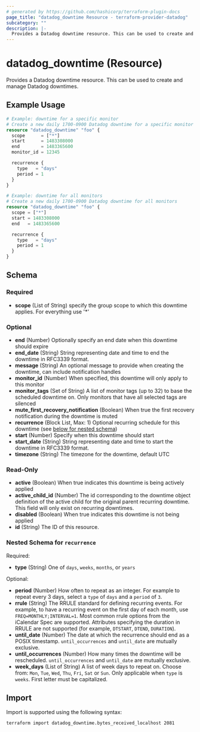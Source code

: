 ```yaml
---
# generated by https://github.com/hashicorp/terraform-plugin-docs
page_title: "datadog_downtime Resource - terraform-provider-datadog"
subcategory: ""
description: |-
  Provides a Datadog downtime resource. This can be used to create and manage Datadog downtimes.
---
```


# datadog_downtime (Resource)

Provides a Datadog downtime resource. This can be used to create and manage Datadog downtimes.

## Example Usage

```terraform
# Example: downtime for a specific monitor
# Create a new daily 1700-0900 Datadog downtime for a specific monitor id
resource "datadog_downtime" "foo" {
  scope      = ["*"]
  start      = 1483308000
  end        = 1483365600
  monitor_id = 12345

  recurrence {
    type   = "days"
    period = 1
  }
}

# Example: downtime for all monitors
# Create a new daily 1700-0900 Datadog downtime for all monitors
resource "datadog_downtime" "foo" {
  scope = ["*"]
  start = 1483308000
  end   = 1483365600

  recurrence {
    type   = "days"
    period = 1
  }
}
```

<!-- schema generated by tfplugindocs -->
## Schema

### Required

- **scope** (List of String) specify the group scope to which this downtime applies. For everything use '*'

### Optional

- **end** (Number) Optionally specify an end date when this downtime should expire
- **end_date** (String) String representing date and time to end the downtime in RFC3339 format.
- **message** (String) An optional message to provide when creating the downtime, can include notification handles
- **monitor_id** (Number) When specified, this downtime will only apply to this monitor
- **monitor_tags** (Set of String) A list of monitor tags (up to 32) to base the scheduled downtime on. Only monitors that have all selected tags are silenced
- **mute_first_recovery_notification** (Boolean) When true the first recovery notification during the downtime is muted
- **recurrence** (Block List, Max: 1) Optional recurring schedule for this downtime (see [below for nested schema](#nestedblock--recurrence))
- **start** (Number) Specify when this downtime should start
- **start_date** (String) String representing date and time to start the downtime in RFC3339 format.
- **timezone** (String) The timezone for the downtime, default UTC

### Read-Only

- **active** (Boolean) When true indicates this downtime is being actively applied
- **active_child_id** (Number) The id corresponding to the downtime object definition of the active child for the original parent recurring downtime. This field will only exist on recurring downtimes.
- **disabled** (Boolean) When true indicates this downtime is not being applied
- **id** (String) The ID of this resource.

<a id="nestedblock--recurrence"></a>
### Nested Schema for `recurrence`

Required:

- **type** (String) One of `days`, `weeks`, `months`, or `years`

Optional:

- **period** (Number) How often to repeat as an integer. For example to repeat every 3 days, select a `type` of `days` and a `period` of `3`.
- **rrule** (String) The RRULE standard for defining recurring events. For example, to have a recurring event on the first day of each month, use `FREQ=MONTHLY;INTERVAL=1`. Most common rrule options from the iCalendar Spec are supported. Attributes specifying the duration in RRULE are not supported (for example, `DTSTART`, `DTEND`, `DURATION`).
- **until_date** (Number) The date at which the recurrence should end as a POSIX timestamp. `until_occurrences` and `until_date` are mutually exclusive.
- **until_occurrences** (Number) How many times the downtime will be rescheduled. `until_occurrences` and `until_date` are mutually exclusive.
- **week_days** (List of String) A list of week days to repeat on. Choose from: `Mon`, `Tue`, `Wed`, `Thu`, `Fri`, `Sat` or `Sun`. Only applicable when `type` is `weeks`. First letter must be capitalized.

## Import

Import is supported using the following syntax:

```shell
terraform import datadog_downtime.bytes_received_localhost 2081
```
